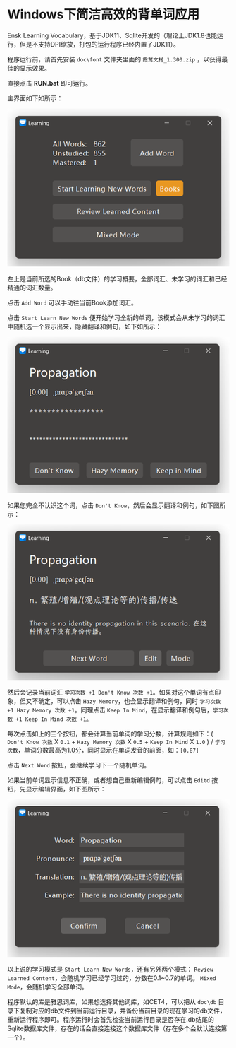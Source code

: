 # Windows下简洁高效的背单词应用

Ensk Learning Vocabulary，基于JDK11、Sqlite开发的（理论上JDK1.8也能运行，但是不支持DPI缩放，打包的运行程序已经内置了JDK11）。

程序运行前，请首先安装 `doc\font` 文件夹里面的 `霞鹜文楷_1.300.zip` ，以获得最佳的显示效果。

直接点击 **RUN.bat** 即可运行。

主界面如下如所示：

![mian](doc/interface/mode.png)

左上是当前所选的Book（db文件）的学习概要，全部词汇、未学习的词汇和已经精通的词汇数量。

点击 `Add Word` 可以手动往当前Book添加词汇。

点击 `Start Learn New Words` 便开始学习全新的单词，该模式会从未学习的词汇中随机选一个显示出来，隐藏翻译和例句，如下如所示：

![mian](doc/interface/study.png)

如果您完全不认识这个词，点击 `Don't Know`，然后会显示翻译和例句，如下图所示：

![mian](doc/interface/study_1.png)

然后会记录当前词汇 `学习次数 +1 Don't Know 次数 +1`。如果对这个单词有点印象，但又不确定，可以点击 `Hazy Memory`，也会显示翻译和例句，同时 `学习次数 +1 Hazy Memory 次数 +1`。同理点击 `Keep In Mind`，在显示翻译和例句后，`学习次数 +1 Keep In Mind 次数 +1`。

每次点击如上的三个按钮，都会计算当前单词的学习分数，计算规则如下：( `Don't Know 次数` X `0.1` + `Hazy Memory 次数` X `0.5`  + `Keep In Mind` X `1.0`  ) / `学习次数`，单词分数最高为1.0分，同时显示在单词发音的前面，如：`[0.87]`

点击 `Next Word` 按钮，会继续学习下一个随机单词。

如果当前单词显示信息不正确，或者想自己重新编辑例句，可以点击 `Editd` 按钮，先显示编辑界面，如下图所示：

![mian](doc/interface/edit.png)

以上说的学习模式是 `Start Learn New Words`，还有另外两个模式： `Review Learned Content`，会随机学习已经学习过的，分数在0.1~0.7的单词。 `Mixed Mode`，会随机学习全部单词。


程序默认的库是雅思词库，如果想选择其他词库，如CET4，可以把从 `doc\db` 目录下复制对应的db文件到当前运行目录，并备份当前目录的现在学习的db文件，重新运行程序即可。程序运行时会首先检查当前运行目录是否存在.db结尾的Sqlite数据库文件，存在的话会直接连接这个数据库文件（存在多个会默认连接第一个）。

